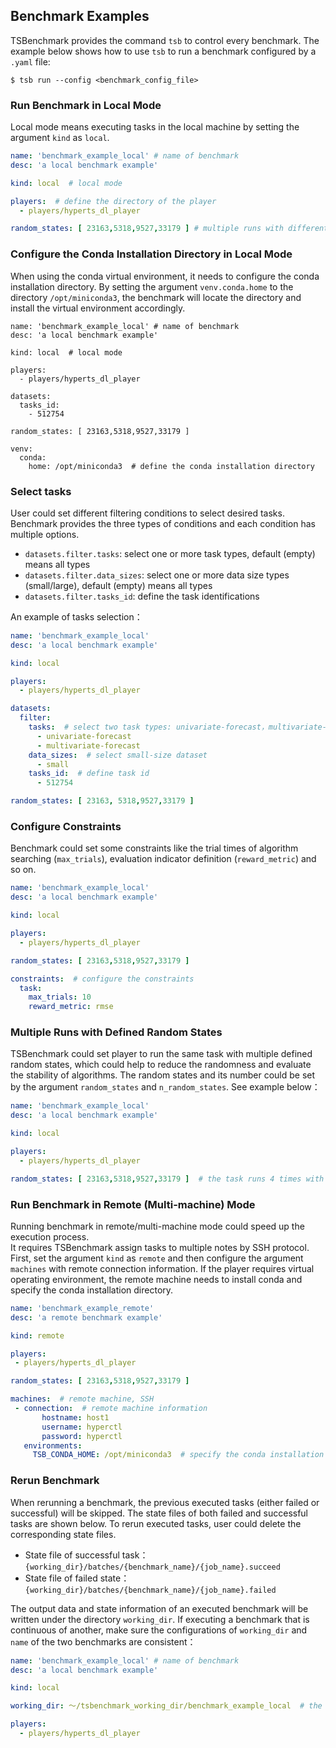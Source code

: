 ## Benchmark Examples

TSBenchmark provides the command `tsb` to control every benchmark. The example below shows how to use `tsb` to run a benchmark configured by a `.yaml` file: 
```shell
$ tsb run --config <benchmark_config_file>
```

### Run Benchmark in Local Mode

Local mode means executing tasks in the local machine by setting the argument `kind` as `local`.

```yaml
name: 'benchmark_example_local' # name of benchmark
desc: 'a local benchmark example'

kind: local  # local mode

players:  # define the directory of the player
  - players/hyperts_dl_player

random_states: [ 23163,5318,9527,33179 ] # multiple runs with different random states

```

### Configure the Conda Installation Directory in Local Mode

When using the conda virtual environment, it needs to configure the conda installation directory. By setting the argument `venv.conda.home` to the directory `/opt/miniconda3`,
the benchmark will locate the directory and install the virtual environment accordingly. 
```shell
name: 'benchmark_example_local' # name of benchmark
desc: 'a local benchmark example'

kind: local  # local mode

players: 
  - players/hyperts_dl_player

datasets: 
  tasks_id:
    - 512754

random_states: [ 23163,5318,9527,33179 ]

venv:
  conda:
    home: /opt/miniconda3  # define the conda installation directory
```

### Select tasks

User could set different filtering conditions to select desired tasks. Benchmark provides the three types of conditions and each condition has multiple options.
- `datasets.filter.tasks`: select one or more task types, default (empty) means all types
- `datasets.filter.data_sizes`: select one or more data size types (small/large), default (empty) means all types 
- `datasets.filter.tasks_id`: define the task identifications

An example of tasks selection：

```yaml
name: 'benchmark_example_local'
desc: 'a local benchmark example'

kind: local

players: 
  - players/hyperts_dl_player

datasets:
  filter:
    tasks:  # select two task types: univariate-forecast，multivariate-forecast
      - univariate-forecast
      - multivariate-forecast
    data_sizes:  # select small-size dataset
      - small
    tasks_id:  # define task id
      - 512754

random_states: [ 23163, 5318,9527,33179 ]
```

### Configure Constraints 

Benchmark could set some constraints like the trial times of algorithm searching (`max_trials`), evaluation indicator definition (`reward_metric`) and so on.
```yaml
name: 'benchmark_example_local'
desc: 'a local benchmark example'

kind: local

players: 
  - players/hyperts_dl_player

random_states: [ 23163,5318,9527,33179 ]

constraints:  # configure the constraints
  task:  
    max_trials: 10  
    reward_metric: rmse  
```


### Multiple Runs with Defined Random States
TSBenchmark could set player to run the same task with multiple defined random states, which could help to reduce the randomness and evaluate the stability of algorithms. 
The random states and its number could be set by the argument `random_states` and `n_random_states`. See example below：
```yaml
name: 'benchmark_example_local'
desc: 'a local benchmark example'

kind: local

players: 
  - players/hyperts_dl_player

random_states: [ 23163,5318,9527,33179 ]  # the task runs 4 times with these 4 random states.

```

### Run Benchmark in Remote (Multi-machine) Mode

Running benchmark in remote/multi-machine mode could speed up the execution process.  
It requires TSBenchmark assign tasks to multiple notes by SSH protocol. First, set the argument `kind` as `remote` and then configure the argument `machines` with remote connection information. 
If the player requires virtual operating environment, the remote machine needs to install conda and specify the conda installation directory.

 ```yaml
name: 'benchmark_example_remote'
desc: 'a remote benchmark example'

kind: remote

players:
  - players/hyperts_dl_player

random_states: [ 23163,5318,9527,33179 ] 

machines:  # remote machine, SSH 
  - connection:  # remote machine information
        hostname: host1  
        username: hyperctl  
        password: hyperctl  
    environments:
      TSB_CONDA_HOME: /opt/miniconda3  # specify the conda installation directory
 ```


### Rerun Benchmark

When rerunning a benchmark, the previous executed tasks (either failed or successful) will be skipped.
The state files of both failed and successful tasks are shown below. To rerun executed tasks, user could delete the corresponding state files.
- State file of successful task：`{working_dir}/batches/{benchmark_name}/{job_name}.succeed`
- State file of failed state：`{working_dir}/batches/{benchmark_name}/{job_name}.failed`

The output data and state information of an executed benchmark will be written under the directory `working_dir`. 
If executing a benchmark that is continuous of another, make sure the configurations of `working_dir` and `name` of the two benchmarks are consistent：
```yaml
name: 'benchmark_example_local' # name of benchmark 
desc: 'a local benchmark example'

kind: local 

working_dir: ～/tsbenchmark_working_dir/benchmark_example_local  # the directory of Benchmark which store the output files; default(empty) dir `～/tsbenchmark_working_dir`

players: 
  - players/hyperts_dl_player

```
